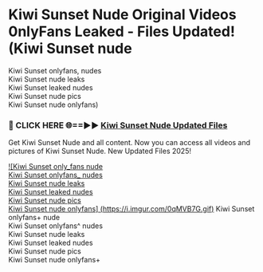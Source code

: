 # Kiwi Sunset Nude Original Videos 0nlyFans Leaked - Files Updated! (Kiwi Sunset nude<br>

Kiwi Sunset onlyfans, nudes<br>
Kiwi Sunset nude leaks<br>
Kiwi Sunset leaked nudes<br>
Kiwi Sunset nude pics<br>
Kiwi Sunset nude onlyfans)

<h3>🔴 CLICK HERE 🌐==►► <a href="https://tinyurl.com/leaks-videos" rel="nofollow">Kiwi Sunset Nude Updated Files</a></h3>

Get Kiwi Sunset Nude and all content. Now you can access all videos and pictures of Kiwi Sunset Nude. New Updated Files 2025!

[![Kiwi Sunset only_fans nude<br>
Kiwi Sunset onlyfans_ nudes<br>
Kiwi Sunset nude leaks<br>
Kiwi Sunset leaked nudes<br>
Kiwi Sunset nude pics<br>
Kiwi Sunset nude onlyfans]
(https://i.imgur.com/0qMVB7G.gif)](https://tinyurl.com/leaks-videos)
Kiwi Sunset onlyfans+ nude<br>
Kiwi Sunset onlyfans^ nudes<br>
Kiwi Sunset nude leaks<br>
Kiwi Sunset leaked nudes<br>
Kiwi Sunset nude pics<br>
Kiwi Sunset nude onlyfans+